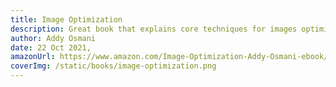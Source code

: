 ```yaml
---
title: Image Optimization
description: Great book that explains core techniques for images optimizations along with tech details how images rendered by browser.
author: Addy Osmani
date: 22 Oct 2021,
amazonUrl: https://www.amazon.com/Image-Optimization-Addy-Osmani-ebook/dp/B096XDTH5P
coverImg: /static/books/image-optimization.png
---
```

